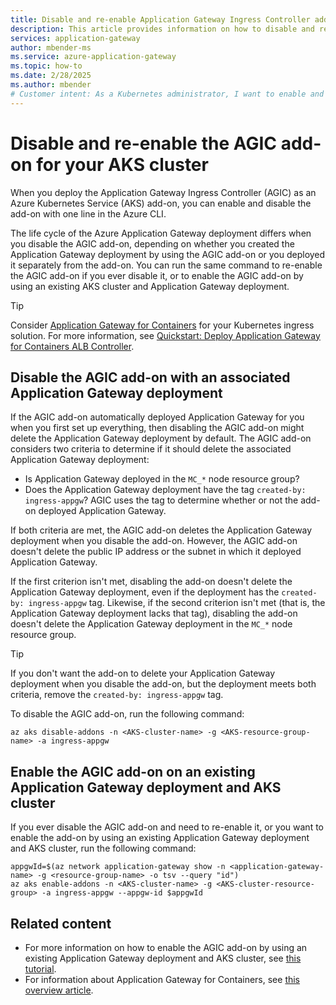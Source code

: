 ```yaml
---
title: Disable and re-enable Application Gateway Ingress Controller add-on for Azure Kubernetes Service cluster
description: This article provides information on how to disable and re-enable the AGIC add-on for your AKS cluster.
services: application-gateway
author: mbender-ms
ms.service: azure-application-gateway
ms.topic: how-to
ms.date: 2/28/2025
ms.author: mbender
# Customer intent: As a Kubernetes administrator, I want to enable and disable the Application Gateway Ingress Controller add-on for my AKS cluster, so that I can manage the integration between my applications and the Application Gateway deployment effectively.
---
```


# Disable and re-enable the AGIC add-on for your AKS cluster

When you deploy the Application Gateway Ingress Controller (AGIC) as an Azure Kubernetes Service (AKS) add-on, you can enable and disable the add-on with one line in the Azure CLI.

The life cycle of the Azure Application Gateway deployment differs when you disable the AGIC add-on, depending on whether you created the Application Gateway deployment by using the AGIC add-on or you deployed it separately from the add-on. You can run the same command to re-enable the AGIC add-on if you ever disable it, or to enable the AGIC add-on by using an existing AKS cluster and Application Gateway deployment.

> [!TIP]
> Consider [Application Gateway for Containers](for-containers/overview.md) for your Kubernetes ingress solution. For more information, see [Quickstart: Deploy Application Gateway for Containers ALB Controller](for-containers/quickstart-deploy-application-gateway-for-containers-alb-controller.md).

## Disable the AGIC add-on with an associated Application Gateway deployment

If the AGIC add-on automatically deployed Application Gateway for you when you first set up everything, then disabling the AGIC add-on might delete the Application Gateway deployment by default. The AGIC add-on considers two criteria to determine if it should delete the associated Application Gateway deployment:

- Is Application Gateway deployed in the `MC_*` node resource group?
- Does the Application Gateway deployment have the tag `created-by: ingress-appgw`? AGIC uses the tag to determine whether or not the add-on deployed Application Gateway.

If both criteria are met, the AGIC add-on deletes the Application Gateway deployment when you disable the add-on. However, the AGIC add-on doesn't delete the public IP address or the subnet in which it deployed Application Gateway.

If the first criterion isn't met, disabling the add-on doesn't delete the Application Gateway deployment, even if the deployment has the `created-by: ingress-appgw` tag. Likewise, if the second criterion isn't met (that is, the Application Gateway deployment lacks that tag), disabling the add-on doesn't delete the Application Gateway deployment in the `MC_*` node resource group.

> [!TIP]
> If you don't want the add-on to delete your Application Gateway deployment when you disable the add-on, but the deployment meets both criteria, remove the `created-by: ingress-appgw` tag.

To disable the AGIC add-on, run the following command:

```azurecli-interactive
az aks disable-addons -n <AKS-cluster-name> -g <AKS-resource-group-name> -a ingress-appgw 
```

## Enable the AGIC add-on on an existing Application Gateway deployment and AKS cluster

If you ever disable the AGIC add-on and need to re-enable it, or you want to enable the add-on by using an existing Application Gateway deployment and AKS cluster, run the following command:

```azurecli-interactive
appgwId=$(az network application-gateway show -n <application-gateway-name> -g <resource-group-name> -o tsv --query "id") 
az aks enable-addons -n <AKS-cluster-name> -g <AKS-cluster-resource-group> -a ingress-appgw --appgw-id $appgwId
```

## Related content

- For more information on how to enable the AGIC add-on by using an existing Application Gateway deployment and AKS cluster, see [this tutorial](tutorial-ingress-controller-add-on-existing.md).
- For information about Application Gateway for Containers, see [this overview article](for-containers/overview.md).

